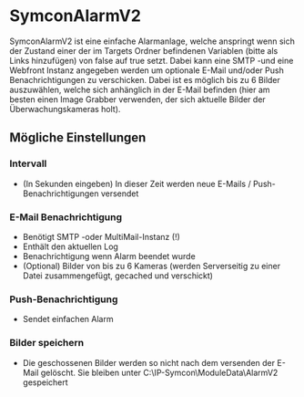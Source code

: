 # SymconAlarmV2
SymconAlarmV2 ist eine einfache Alarmanlage, welche anspringt wenn sich der Zustand einer der im Targets Ordner befindenen Variablen (bitte als Links hinzufügen) von false auf true setzt. Dabei kann eine SMTP -und eine Webfront Instanz angegeben werden um optionale E-Mail und/oder Push Benachrichtigungen zu verschicken. Dabei ist es möglich bis zu 6 Bilder auszuwählen, welche sich anhänglich in der E-Mail befinden (hier am besten einen Image Grabber verwenden, der sich aktuelle Bilder der Überwachungskameras holt). 
## Mögliche Einstellungen
### Intervall
* (In Sekunden eingeben) In dieser Zeit werden neue E-Mails / Push-Benachrichtigungen versendet
### E-Mail Benachrichtigung
* Benötigt SMTP -oder MultiMail-Instanz (!)
* Enthält den aktuellen Log
* Benachrichtigung wenn Alarm beendet wurde
* (Optional) Bilder von bis zu 6 Kameras (werden Serverseitig zu einer Datei zusammengefügt, gecached und verschickt)
### Push-Benachrichtigung
* Sendet einfachen Alarm
### Bilder speichern
* Die geschossenen Bilder werden so nicht nach dem versenden der E-Mail gelöscht. Sie bleiben unter C:\IP-Symcon\ModuleData\AlarmV2 gespeichert
